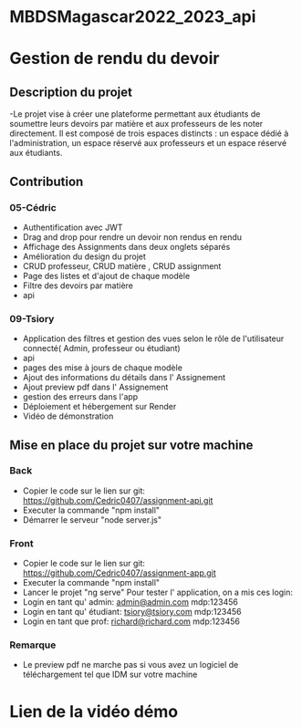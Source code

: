 # MBDSMagascar2022_2023_api

# Gestion de rendu du devoir
## Description du projet
-Le projet vise à créer une plateforme permettant aux étudiants de soumettre leurs devoirs par matière et aux professeurs de les noter directement. Il est composé de trois espaces distincts : un espace dédié à l'administration, un espace réservé aux professeurs et un espace réservé aux étudiants.

## Contribution
### 05-Cédric
- Authentification avec JWT
- Drag and drop pour rendre un devoir non rendus en rendu
- Affichage des Assignments dans deux onglets séparés
- Amélioration du design du projet
- CRUD professeur, CRUD matière , CRUD assignment
- Page des listes et d'ajout de chaque modèle
- Filtre des devoirs par matière
- api

### 09-Tsiory
- Application des filtres et gestion des vues selon le rôle de l'utilisateur connecté( Admin, professeur ou étudiant)
- api
- pages des mise à jours de chaque modèle
- Ajout des informations du détails dans l' Assignement
- Ajout preview pdf dans l' Assignement
- gestion des erreurs dans l'app
- Déploiement et hébergement sur Render
- Vidéo de démonstration

## Mise en place du projet sur votre machine
### Back
- Copier le code sur le lien sur git: https://github.com/Cedric0407/assignment-api.git
- Executer la commande "npm install"
- Démarrer le serveur "node server.js"

### Front
- Copier le code sur le  lien sur git: https://github.com/Cedric0407/assignment-app.git
- Executer la commande "npm install"
- Lancer le projet "ng serve"
    Pour tester l' application, on a mis ces login:
- Login en tant qu' admin: admin@admin.com mdp:123456
- Login en tant qu' étudiant: tsiory@tsiory.com mdp:123456
- Login en tant que prof: richard@richard.com mdp:123456

### Remarque
- Le preview pdf ne marche pas si vous avez un logiciel de téléchargement tel que IDM sur votre machine

# Lien de la vidéo démo
